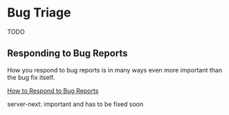 Bug Triage
==========

TODO



Responding to Bug Reports
-------------------------

How you respond to bug reports is in many ways even more important than the bug fix itself.

[How to Respond to Bug Reports](BugReportResponses.md)


server-next: important and has to be fixed soon
